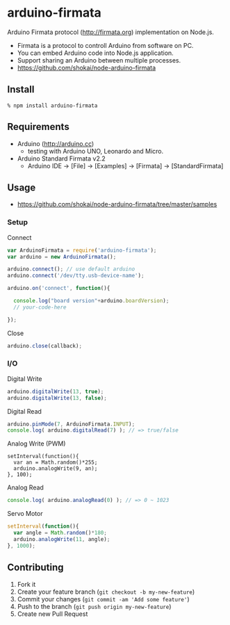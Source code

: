 arduino-firmata
===============
Arduino Firmata protocol (http://firmata.org) implementation on Node.js.

- Firmata is a protocol to controll Arduino from software on PC.
- You can embed Arduino code into Node.js application.
- Support sharing an Arduino between multiple processes.
- https://github.com/shokai/node-arduino-firmata


## Install

    % npm install arduino-firmata


## Requirements
* Arduino (http://arduino.cc)
  * testing with Arduino UNO, Leonardo and Micro.
* Arduino Standard Firmata v2.2
  * Arduino IDE -> [File] -> [Examples] -> [Firmata] -> [StandardFirmata]


## Usage

- https://github.com/shokai/node-arduino-firmata/tree/master/samples

### Setup

Connect
```javascript
var ArduinoFirmata = require('arduino-firmata');
var arduino = new ArduinoFirmata();

arduino.connect(); // use default arduino
arduino.connect('/dev/tty.usb-device-name');

arduino.on('connect', function(){

  console.log("board version"+arduino.boardVersion);
  // your-code-here

});
```


Close
```javascript
arduino.close(callback);
```


### I/O

Digital Write
```javascript
arduino.digitalWrite(13, true);
arduino.digitalWrite(13, false);
```

Digital Read
```javascript
arduino.pinMode(7, ArduinoFirmata.INPUT);
console.log( arduino.digitalRead(7) ); // => true/false
```

Analog Write (PWM)
```
setInterval(function(){
  var an = Math.random()*255;
  arduino.analogWrite(9, an);
}, 100);
```

Analog Read
```javascript
console.log( arduino.analogRead(0) ); // => 0 ~ 1023
```

Servo Motor
```javascript
setInterval(function(){
  var angle = Math.random()*180;
  arduino.analogWrite(11, angle);
}, 1000);
```


Contributing
------------
1. Fork it
2. Create your feature branch (`git checkout -b my-new-feature`)
3. Commit your changes (`git commit -am 'Add some feature'`)
4. Push to the branch (`git push origin my-new-feature`)
5. Create new Pull Request

